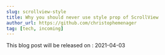 ```yaml
---
slug: scrollview-style
title: Why you should never use style prop of ScrollView
author_url: https://github.com/christophemenager
tag: [tech, incoming]
---
```


This blog post will be released on : 2021-04-03
